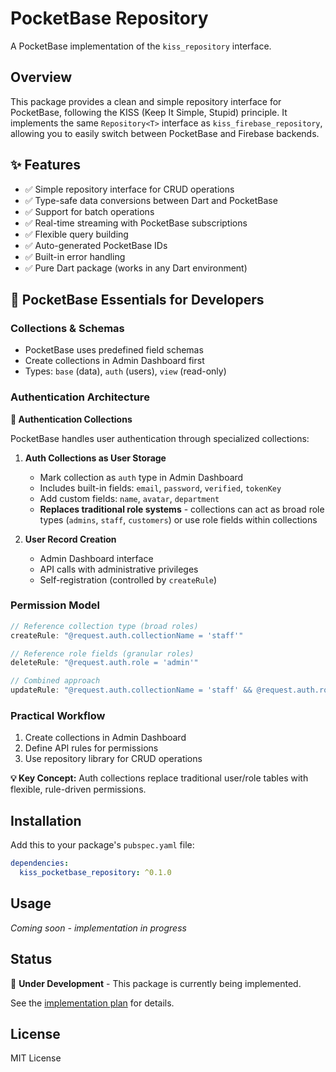 # PocketBase Repository

A PocketBase implementation of the `kiss_repository` interface.

## Overview

This package provides a clean and simple repository interface for PocketBase, following the KISS (Keep It Simple, Stupid) principle. It implements the same `Repository<T>` interface as `kiss_firebase_repository`, allowing you to easily switch between PocketBase and Firebase backends.

## ✨ Features

- ✅ Simple repository interface for CRUD operations
- ✅ Type-safe data conversions between Dart and PocketBase
- ✅ Support for batch operations
- ✅ Real-time streaming with PocketBase subscriptions
- ✅ Flexible query building
- ✅ Auto-generated PocketBase IDs
- ✅ Built-in error handling
- ✅ Pure Dart package (works in any Dart environment)

## 🎯 PocketBase Essentials for Developers

### Collections & Schemas
- PocketBase uses predefined field schemas
- Create collections in Admin Dashboard first
- Types: `base` (data), `auth` (users), `view` (read-only)

### Authentication Architecture

**🔐 Authentication Collections**

PocketBase handles user authentication through specialized collections:

1. **Auth Collections as User Storage**
   - Mark collection as `auth` type in Admin Dashboard  
   - Includes built-in fields: `email`, `password`, `verified`, `tokenKey`
   - Add custom fields: `name`, `avatar`, `department`
   - **Replaces traditional role systems** - collections can act as broad role types (`admins`, `staff`, `customers`) or use role fields within collections

2. **User Record Creation**
   - Admin Dashboard interface
   - API calls with administrative privileges
   - Self-registration (controlled by `createRule`)

### Permission Model
```javascript
// Reference collection type (broad roles)
createRule: "@request.auth.collectionName = 'staff'"

// Reference role fields (granular roles)  
deleteRule: "@request.auth.role = 'admin'"

// Combined approach
updateRule: "@request.auth.collectionName = 'staff' && @request.auth.role = 'manager'"
```

### Practical Workflow
1. Create collections in Admin Dashboard
2. Define API rules for permissions  
3. Use repository library for CRUD operations

**💡 Key Concept:** Auth collections replace traditional user/role tables with flexible, rule-driven permissions.

## Installation

Add this to your package's `pubspec.yaml` file:

```yaml
dependencies:
  kiss_pocketbase_repository: ^0.1.0
```

## Usage

*Coming soon - implementation in progress*

## Status

🚧 **Under Development** - This package is currently being implemented.

See the [implementation plan](../../docs/pocketbase.md) for details.

## License

MIT License
